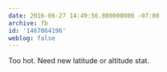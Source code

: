```yaml
---
date: 2016-06-27 14:49:56.000000000 -07:00
archive: fb
id: '1467064196'
weblog: false
---
```


Too hot. Need new latitude or altitude stat.
